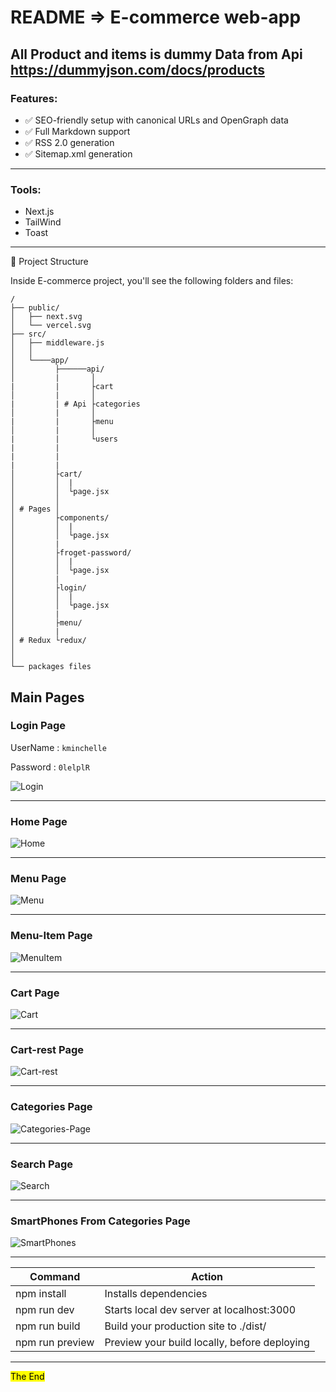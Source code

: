 # README => E-commerce web-app

## All Product and items is dummy Data from Api <https://dummyjson.com/docs/products>

### Features:

- ✅ SEO-friendly setup with canonical URLs and OpenGraph data
- ✅ Full Markdown support
- ✅ RSS 2.0 generation
- ✅ Sitemap.xml generation

---

### Tools:

- Next.js
- TailWind
- Toast

---

🚀 Project Structure

Inside E-commerce project, you'll see the following folders and files:

```
/
├── public/
│   ├── next.svg
│   └── vercel.svg
├── src/
│   ├── middleware.js
│   │
│   └────app/
│         ├──────api/
│         |       │
|         |       ├cart
│         |       │
|         | # Api ├categories
│         |       │
|         |       ├menu
│         |       │
|         |       └users
|         |
|         |
|         |
│         ├cart/
│         │  |
│         │  └page.jsx
│         │
│ # Pages │
│         ├components/
│         │  |
│         │  └page.jsx
│         |
│         ├froget-password/
│         │  |
│         │  └page.jsx
│         |
│         ├login/
│         │  |
│         │  └page.jsx
│         |
│         ├menu/
│         |
│ # Redux └redux/
│
│
└── packages files

```

## Main Pages

### Login Page

UserName : `kminchelle`

Password : `0lelplR`

![Login](https://github.com/mnoby98/E-Commerce-Next.js/assets/133987293/97081243-7643-4105-b1de-11f4888cd260)

---

### Home Page

![Home](https://github.com/mnoby98/E-Commerce-Next.js/assets/133987293/e0d5d7d8-483c-45a5-a7af-3b992ca5bee6)

---

### Menu Page

![Menu](https://github.com/mnoby98/E-Commerce-Next.js/assets/133987293/d94dafd5-f179-4e7e-90fb-67d93c758d97)

---

### Menu-Item Page

![MenuItem](https://github.com/mnoby98/E-Commerce-Next.js/assets/133987293/1f00d668-5412-4e85-82ff-7063c7ed0fe1)

---

### Cart Page

![Cart](https://github.com/mnoby98/E-Commerce-Next.js/assets/133987293/32284ebc-3bba-4869-8902-5af1522caea6)

---

### Cart-rest Page

![Cart-rest](https://github.com/mnoby98/E-Commerce-Next.js/assets/133987293/509e0447-0115-4e40-b1f5-c8d1f537a89e)

---

### Categories Page

![Categories-Page](https://github.com/mnoby98/E-Commerce-Next.js/assets/133987293/e06f3ac8-b5b6-4ea7-9e90-4a134abc058f)

---

### Search Page

![Search](https://github.com/mnoby98/E-Commerce-Next.js/assets/133987293/d5999cd7-d1c2-4eef-a7b0-0a8ddd0012f5)

---

### SmartPhones From Categories Page

![SmartPhones](https://github.com/mnoby98/E-Commerce-Next.js/assets/133987293/b7a54bef-cfe5-4cd3-a0e2-e47a8943ad73)

---

| Command         | Action                                       |
| --------------- | -------------------------------------------- |
| npm install     | Installs dependencies                        |
| npm run dev     | Starts local dev server at localhost:3000    |
| npm run build   | Build your production site to ./dist/        |
| npm run preview | Preview your build locally, before deploying |

---

<mark> The End </mark>
